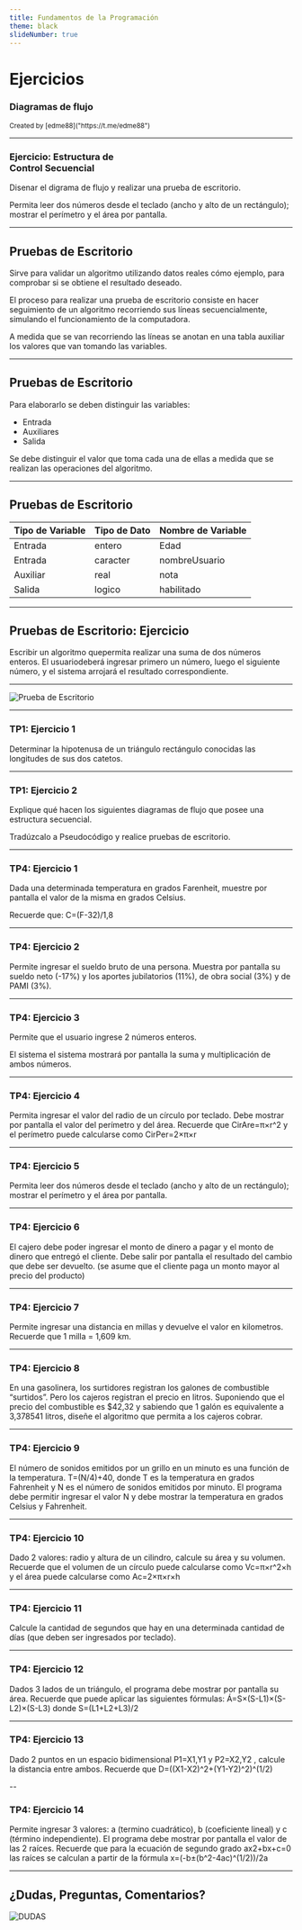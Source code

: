```yaml
---
title: Fundamentos de la Programación
theme: black
slideNumber: true
---
```

# Ejercicios
### Diagramas de flujo
<small>
Created by <i class="fab fa-telegram"></i>
[edme88]("https://t.me/edme88")
</small>

---
### Ejercicio: Estructura de <br> Control Secuencial
Disenar el digrama de flujo y realizar una prueba de escritorio.

Permita leer dos números desde el teclado (ancho y alto de un rectángulo); mostrar el perímetro y el área por pantalla.

---
## Pruebas de Escritorio  
Sirve para validar un algoritmo utilizando datos reales cómo ejemplo, para comprobar si se obtiene el resultado deseado.
    
El proceso para realizar una prueba de escritorio consiste en hacer seguimiento de un algoritmo recorriendo sus líneas secuencialmente,  simulando  el  funcionamiento  de  la  computadora.
    
A medida que se van recorriendo las líneas se anotan en una tabla auxiliar los valores que van tomando las variables.
    
---
## Pruebas de Escritorio
Para elaborarlo se deben distinguir las variables:
* Entrada
* Auxiliares
* Salida

Se debe distinguir el valor que toma cada una de ellas a medida que se realizan las operaciones del algoritmo.

---
## Pruebas de Escritorio
| Tipo de Variable | Tipo de Dato | Nombre de Variable |
|------------------|--------------|--------|
| Entrada | entero | Edad |
| Entrada | caracter | nombreUsuario |
| Auxiliar | real | nota |
| Salida | logico | habilitado |

---
## Pruebas de Escritorio: Ejercicio
Escribir un algoritmo quepermita realizar una suma de dos números enteros. El usuariodeberá ingresar  primero  un  número,  luego  el  siguiente  número,  y  el  sistema  arrojará  el  resultado correspondiente.

---
![Prueba de Escritorio](../images/U1_resolucion_problemas/ej_pruebaEscritorio.png)
    
---
### TP1: Ejercicio 1
Determinar la hipotenusa de un triángulo rectángulo conocidas las longitudes de sus dos catetos.

---
### TP1: Ejercicio 2
Explique qué hacen los siguientes diagramas de flujo que posee una estructura secuencial.

Tradúzcalo a Pseudocódigo y realice pruebas de escritorio.

---
### TP4: Ejercicio 1
Dada una determinada temperatura en grados Farenheit, muestre por pantalla el valor de la misma en grados Celsius.

Recuerde que: C=(F-32)/1,8

---
### TP4: Ejercicio 2
Permite ingresar el sueldo bruto de una persona. Muestra por pantalla su sueldo neto (-17%) y los aportes jubilatorios (11%), de obra social (3%) y de PAMI (3%).

---
### TP4: Ejercicio 3
Permite que el usuario ingrese 2 números enteros.

El sistema el sistema mostrará por pantalla la suma y multiplicación de ambos números.

---
### TP4: Ejercicio 4
Permita ingresar el valor del radio de un círculo por teclado.
Debe mostrar por pantalla el valor del perímetro y del área.
Recuerde que CirAre=π×r^2 y el perímetro puede calcularse como CirPer=2×π×r

---
### TP4: Ejercicio 5
Permita leer dos números desde el teclado (ancho y alto de un rectángulo); mostrar el perímetro y el área por pantalla.

---
### TP4: Ejercicio 6
El cajero debe poder ingresar el monto de dinero a pagar y el monto de dinero que entregó el cliente.
Debe salir por pantalla el resultado del cambio que debe ser devuelto.
(se asume que el cliente paga un monto mayor al precio del producto)

---
### TP4: Ejercicio 7
Permite ingresar una distancia en millas y devuelve el valor en kilometros. Recuerde que 1 milla = 1,609 km.

---
### TP4: Ejercicio 8
En una gasolinera, los surtidores registran los galones de combustible “surtidos”.
Pero los cajeros registran el precio en litros. Suponiendo que el precio del combustible es $42,32 y sabiendo que 1 galón es equivalente a 3,378541 litros, diseñe el algoritmo que permita a los cajeros cobrar.

---
### TP4: Ejercicio 9
El número de sonidos emitidos por un grillo en un minuto es una función de la temperatura. T=(N/4)+40, donde T
es la temperatura en grados Fahrenheit y N es el número de sonidos emitidos por minuto.
El programa debe permitir ingresar el valor N y debe mostrar la temperatura en grados Celsius y Fahrenheit.

---
### TP4: Ejercicio 10
Dado 2 valores: radio y altura de un cilindro, calcule su área y su volumen.
Recuerde que el volumen de un círculo puede calcularse como Vc=π×r^2×h y el área puede calcularse como Ac=2×π×r×h

---
### TP4: Ejercicio 11
Calcule la cantidad de segundos que hay en una determinada cantidad de días (que deben ser ingresados por teclado).

---
### TP4: Ejercicio 12
Dados 3 lados de un triángulo, el programa debe mostrar por pantalla su área.
Recuerde que puede aplicar las siguientes fórmulas: Á=S×(S-L1)×(S-L2)×(S-L3) donde S=(L1+L2+L3)/2

---
### TP4: Ejercicio 13
Dado 2 puntos en un espacio bidimensional P1=X1,Y1 y P2=X2,Y2 , calcule la distancia entre ambos.
Recuerde que D=((X1-X2)^2+(Y1-Y2)^2)^(1/2)

--
### TP4: Ejercicio 14
Permite ingresar 3 valores: a (termino cuadrático), b (coeficiente lineal) y c (término independiente).
El programa debe mostrar por pantalla el valor de las 2 raíces. Recuerde que para la ecuación de segundo grado
ax2+bx+c=0 las raíces se calculan a partir de la fórmula x=(-b±(b^2-4ac)^(1/2))/2a

---
## ¿Dudas, Preguntas, Comentarios?
![DUDAS](../images/pregunta.gif)
